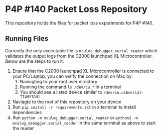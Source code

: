 # P4P #140 Packet Loss Repository
This repository holds the files for packet loss experiments for P4P #140.

## Running Files
Currently the only executable file is `mculog_debugger.serial_reader` which validates the output logs from the C2000 launchpad XL Microcontroller. Below are the steps to run it:

1. Ensure that the C2000 launchpad XL Microcontroller is connected to your PC/Laptop, you can verify the connection on Mac by:
   1. Naviagting to your root user directory
   2. Running the command ```ls /dev/cu.*``` in a terminal
   3. You should see a listed device similar to ```/dev/cu.usbserial-TI4MYIGN1```
3. Naviagte to the root of this repository on your device
4. Run ```pip install -r requirements.txt``` in a terminal to install dependencies
5. Run ```python -m mculog_debugger.serial_reader``` or ```python3 -m mculog_debugger.serial_reader``` in the same terminal as above to start the reader


